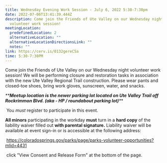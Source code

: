 ```yaml
---
title: Wednesday Evening Work Session - July 6, 2022 5:30-7:30pm
date: 2022-07-06T13:41:39.444Z
description: Come join the Friends of Ute Valley on our Wednesday night
  volunteer work session!
meetingLocation:
  predefinedLocation: 2
  alternativeLocation: ""
  alternativeLocationDirectionsLink: ""
  notes: ""
link: https://cerv.is/0132gereC5a
time: 5:30-7:30PM
---
```

Come join the Friends of Ute Valley on our Wednesday night volunteer work session! We will be performing closure and restoration tasks in association with the new Ute Valley Regional Trail construction. Please wear pants and closed-toe shoes, bring work gloves, sunscreen, water, and snacks.

**\*\***Meetup location is the newer parking lot located on Ute Valley Trail off Rockrimmon Blvd. (aka - HP / roundabout parking lot)***\***

 You *must* register to participate in this event.

**All minors** participating in the workday **must** turn in a **hard copy** of the liability waiver filled out **with parental signature.** Liability waiver will be available at event sign-in or is accessible at the following address:

 <https://coloradosprings.gov/parks/page/parks-volunteer-opportunities?mlid=4431>

 click "View Consent and Release Form" at the bottom of the page.
